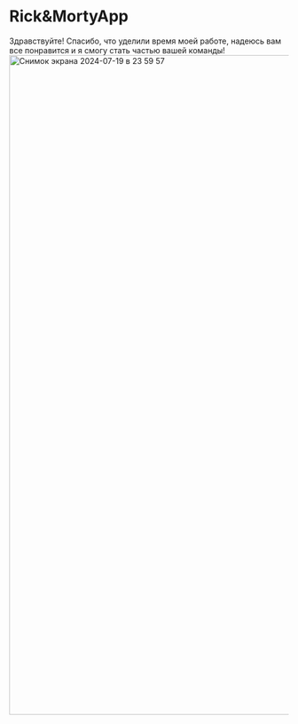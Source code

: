 # Rick&MortyApp

<div id="header"
<h3>Здравствуйте! Спасибо, что уделили время моей работе, надеюсь вам все понравится и я смогу стать частью вашей команды! </h3>
  </div>
  </div>
  <img width="1188" alt="Снимок экрана 2024-07-19 в 23 59 57" src="https://github.com/user-attachments/assets/86299f58-6e6e-46ff-b6da-ddd70a9a5fe0">
